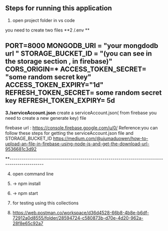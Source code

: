 Steps for running this application
----------------------------------------------------------------------------------------
1. open project folder in vs code

you need to create two files 
**2 /.env **

PORT=8000
MONGODB_URI = "your mongdodb url "
STORAGE_BUCKET_ID = "(you can see in the storage section  , in firebase)"
CORS_ORIGIN=*
ACCESS_TOKEN_SECRET= "some random secret key" 
ACCESS_TOKEN_EXPIRY="1d"
REFRESH_TOKEN_SECRET= some random secret key
REFRESH_TOKEN_EXPIRY= 5d
-----------------------------------------------------------------------------------------

**3./serviceAccount.json**
create a serviceAccount.json( from firebase you need to create a new generate key) file

firebase url :  https://console.firebase.google.com/u/0/ 
Reference:you can follow these steps for getting the serviceAccount.json file and STORAGE_BUCKET_ID
https://medium.com/@ujumaduowen/how-to-upload-an-file-in-firebase-using-node-js-and-get-the-download-url-9536681c3d92   

**-----------------------------------------------------------------------------------------------

4. open command line
5. -> npm install
6. -> npm start

7. for testing using this collections
8. https://web.postman.co/workspace/d36d4528-66b8-4b8e-b6df-72912a0d8555/folder/28594724-c580873b-d70e-4d20-962a-28f8e65c92a7
